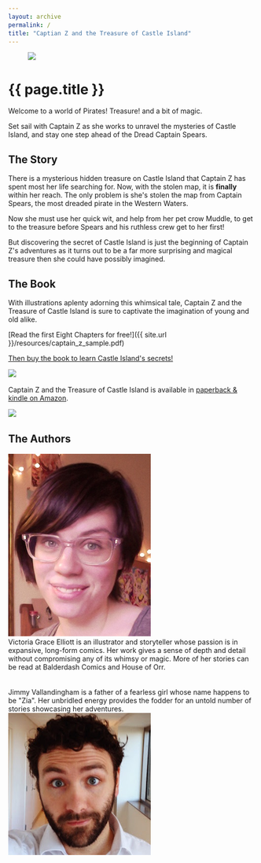 ```yaml
---
layout: archive
permalink: /
title: "Captian Z and the Treasure of Castle Island"
---
```


<div id="ships"></div>

<figure>
	<img id="banner" src="{{ site.url }}/images/head1.jpg">
</figure>

<h1>{{ page.title }}</h1>

Welcome to a world of Pirates! Treasure! and a bit of magic.

Set sail with Captain Z as she works to unravel the mysteries of Castle Island, and stay one step ahead of the Dread Captain Spears.

## The Story

There is a mysterious hidden treasure on Castle Island that Captain Z has spent most her life searching for. Now, with the stolen map, it is <strong>finally</strong> within her reach. The only problem is she's stolen the map from Captain Spears, the most dreaded pirate in the Western Waters.

Now she must use her quick wit, and help from her pet crow Muddle, to get to the treasure before Spears and his ruthless crew get to her first!

But discovering the secret of Castle Island is just the beginning of Captain Z's adventures as it turns out to be a far more surprising and magical treasure then she could have possibly imagined.

## The Book

With illustrations aplenty adorning this whimsical tale, Captain Z and the Treasure of Castle Island is sure to captivate the imagination of young and old alike.

[Read the first Eight Chapters for free!]({{ site.url }}/resources/captain_z_sample.pdf)

[Then buy the book to learn Castle Island's secrets!](http://www.amazon.com/Captain-Z-Treasure-Castle-Island/dp/1501048449/)

<a href="http://www.amazon.com/Captain-Z-Treasure-Castle-Island/dp/1501048449/"><img src="{{ site.url }}/images/cover.jpg"></a>

Captain Z and the Treasure of Castle Island is available in [paperback & kindle on Amazon](http://www.amazon.com/Captain-Z-Treasure-Castle-Island/dp/1501048449/).

<a href="http://www.amazon.com/Captain-Z-Treasure-Castle-Island/dp/1501048449/"><img src="{{ site.url }}/images/amazon.jpg"></a>

## The Authors

<div class="row">
<div class="profile-pic"><img src="images/victoria.jpg"/></div>

<div class="description">
Victoria Grace Elliott is an illustrator and storyteller whose passion is in expansive, long-form comics. Her work gives a sense of depth and detail without compromising any of its whimsy or magic. More of her stories can be read at Balderdash Comics and House of Orr.
</div>
</div>

<div class="row">
<br/><br/>
</div>

<div class="row">
<div class="description-left">
Jimmy Vallandingham is a father of a fearless girl whose name happens to be "Zia". Her unbridled energy provides the fodder for an untold number of stories showcasing her adventures.
</div>

<div class="profile-pic-right"><img src="images/jimmy.jpg"/></div>
</div>
